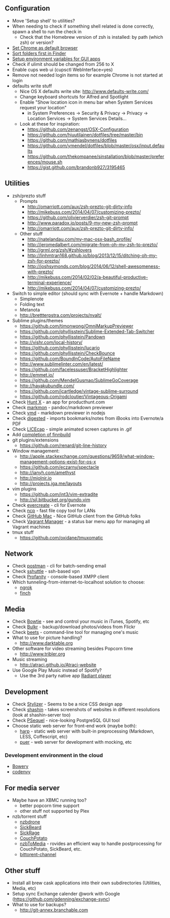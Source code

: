 ## Configuration

* Move 'Setup shell' to utilities?
* When needing to check if something shell related is done correctly, spawn a shell to run the check in
  * Check that the Homebrew version of zsh is installed: by path (which zsh) or version?
* [Set Chrome as default browser](https://github.com/kerma/defaultbrowser/blob/master/build/defaultbrowser)
* [Sort folders first in Finder](http://mygeekdaddy.net/2013/10/24/change-mavericks-finder-app-sort-order)
* [Setup environment variables for GUI apps](http://stackoverflow.com/a/26477515)
* Check if ulimit should be changed from 256 to X
* Enable cups web ui (cupsctl WebInterface=yes)
* Remove not needed login items so for example Chrome is not started at login
* defaults write stuff
  * Nice OS X defaults write site: http://www.defaults-write.com/
  * Change keyboard shortcuts for Alfred and Spotlight
  * Enable "Show location icon in menu bar when System Services request your location"
    - in System Preferences -> Security & Privacy -> Privacy -> Location Services -> System Services Details...
  * Look at these for inspiration:
    * https://github.com/zenangst/OSX-Configuration
    * https://github.com/hjuutilainen/dotfiles/tree/master/bin
    * https://github.com/mathiasbynens/dotfiles
    * https://github.com/ymendel/dotfiles/blob/master/osx/input.defaults
    * https://github.com/thekompanee/sinstallation/blob/master/preferences/mouse.sh
    * https://gist.github.com/brandonb927/3195465


## Utilities

* zsh/prezto stuff
  * Prompts
    * http://omarriott.com/aux/zsh-prezto-git-dirty-info
    * http://mikebuss.com/2014/04/07/customizing-prezto/
    * https://github.com/olivierverdier/zsh-git-prompt
    * http://www.paradox.io/posts/9-my-new-zsh-prompt
    * http://omarriott.com/aux/zsh-prezto-git-dirty-info/
  * Other stuff
    * http://natelandau.com/my-mac-osx-bash_profile/
    * http://jeromedalbert.com/migrate-from-oh-my-zsh-to-prezto/
    * http://grml.org/zsh/#zshlovers
    * http://linhmtran168.github.io/blog/2013/12/15/ditching-oh-my-zsh-for-prezto/
    * http://joshsymonds.com/blog/2014/06/12/shell-awesomeness-with-prezto/
    * http://mikebuss.com/2014/02/02/a-beautiful-productive-terminal-experience/
    * http://mikebuss.com/2014/04/07/customizing-prezto/
* Switch to simple editor (should sync with Evernote + handle Markdown)
  * Simplenote
  * Folding text
  * Metanota
  *   http://brettterpstra.com/projects/nvalt/
* Sublime plugins/themes
  * https://github.com/timonwong/OmniMarkupPreviewer
  * https://github.com/phyllisstein/Sublime-Extended-Tab-Switcher
  * https://github.com/phyllisstein/Pandown
  * http://vishr.com/local-history/
  * https://github.com/phyllisstein/lucario
  * https://github.com/phyllisstein/CheckBounce
  * https://github.com/BoundInCode/AutoFileName
  * http://www.sublimelinter.com/en/latest/
  * https://github.com/facelessuser/BracketHighlighter
  * http://emmet.io/
  * https://github.com/MendelGusmao/SublimeGoCoverage
  * http://hayakubundle.com/
  * https://github.com/jcartledge/vintage-sublime-surround
  * https://github.com/rodcloutier/Vintageous-Origami
* Check [Hunt X](http://huntx.mobilefirst.in) - an app for producthunt.com
* Check [markmon](https://github.com/yyjhao/markmon) - pandoc/markdown previewer
* Check [vmd](https://github.com/yoshuawuyts/vmd) - markdown previewer in nodejs
* Check [digested](http://drivenpixels.com/digested) - imports bookmarks/notes from iBooks into Evernote/a PDF
* Check [LICEcap](http://www.cockos.com/licecap) - simple animated screen captures in .gif
* Add [completion of finnbuild](https://gist.github.com/brujoand/f278d55b00014e37a899)
* git plugins/extensions
  * https://github.com/renard/git-line-history
* Window management:
  * http://apple.stackexchange.com/questions/9659/what-window-management-options-exist-for-os-x
  * https://github.com/eczarny/spectacle
  * http://ianyh.com/amethyst
  * http://mjolnir.io
  * http://projects.jga.me/layouts
* vim plugins
  * https://github.com/int3/vim-extradite
  * http://sjl.bitbucket.org/gundo.vim
* Check [evercreate](https://github.com/jgallen23/evercreate) - cli for Evernote
* Check [ncp](http://www.fefe.de/ncp) - fast file copy tool for LANs
* Check [GitHub Mac](https://mac.github.com) - Nice GitHub client from the GitHub folks
* Check [Vagrant Manager](https://github.com/lanayotech/vagrant-manager) - a status bar menu app for managing all Vagrant machines
* tmux stuff
  * https://github.com/oxidane/tmuxomatic


## Network

* Check [postman](https://github.com/zachlatta/postman) - cli for batch-sending email
* Check [sshuttle](https://github.com/sshuttle/sshuttle) - ssh-based vpn
* Check [Profanity](http://www.profanity.im) - console-based XMPP client
* Which tunneling-from-internet-to-localhost solution to choose:
  * [ngrok](https://ngrok.com)
  * [finch](https://meetfinch.com)


## Media

* Check [Bowtie](http://bowtieapp.com) - see and control your music in iTunes, Spotify, etc
* Check [Bulkr](http://clipyourphotos.com/bulkr) - backup/download photos/videos from Flickr
* Check [beets](http://beets.radbox.org) - command-line tool for managing one's music
* What to use for picture handling?
  * http://www.darktable.org
* Other software for video streaming besides Popcorn time
  * http://www.tribler.org
* Music streaming
  * http://atraci.github.io/Atraci-website
* Use Google Play Music instead of Spotify?
  * Use the 3rd party native app [Radiant player](https://github.com/kbhomes/radiant-player-mac)


## Development

* Check [Stylizer](http://www.skybound.ca) - Seems to be a nice CSS design app
* Check [shashin](https://github.com/maxkueng/shashin) - takes screenshots of websites in different resolutions (look at shashin-server too)
* Check [PSequel](http://www.psequel.com) - nice-looking PostgreSQL GUI tool
* Choose static web server for front-end work (maybe both):
  * [harp](http://harpjs.com) - static web server with built-in preprocessing (Markdown, LESS, Coffescript, etc)
  * [puer](https://github.com/leeluolee/puer) - web server for development with mocking, etc

### Development environment in the cloud

* [Bowery](http://bowery.io)
* [codenvy](https://codenvy.com)


## For media server

* Maybe have an XBMC running too?
  * better popcorn time support
  * other stuff not supported by Plex
* nzb/torrent stuff
  * [nzbdrone](http://nzbdrone.com)
  * [SickBeard](http://sickbeard.com)
  * [SickRage](https://github.com/echel0n/SickRage)
  * [CouchPotato](https://couchpota.to)
  * [nzbToMedia](https://github.com/clinton-hall/nzbToMedia) - rovides an efficient way to handle postprocessing for CouchPotato, SickBeard, etc.
  * [bittorent-channel](https://forums.plex.tv/index.php/topic/102253-rel-bittorrent-channel)


## Other stuff

* Install all brew cask applications into their own subdirectories (Utilities, Media, etc)
* Setup sync Exchange calender @work with Google (https://github.com/gdenning/exchange-sync)
* What to use for backups?
  * http://git-annex.branchable.com

